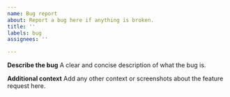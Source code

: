 ```yaml
---
name: Bug report
about: Report a bug here if anything is broken.
title: ''
labels: bug
assignees: ''

---
```


**Describe the bug**
A clear and concise description of what the bug is.

**Additional context**
Add any other context or screenshots about the feature request here.
